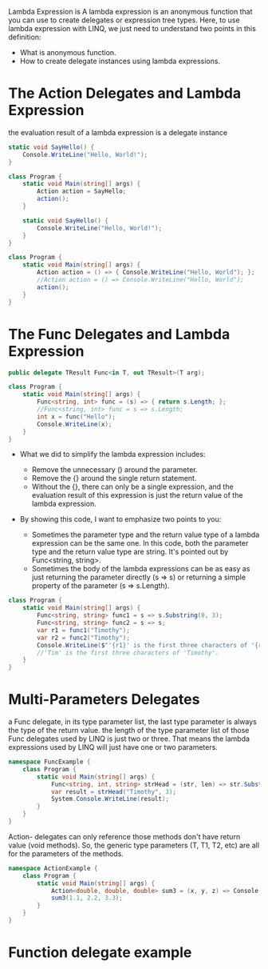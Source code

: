 Lambda Expression is A lambda expression is an anonymous function that you can use to create delegates or expression tree types.
Here, to use lambda expression with LINQ, we just need to understand two points in this definition:
* What is anonymous function.
* How to create delegate instances using lambda expressions.

# The Action Delegates and Lambda Expression
the evaluation result of a lambda expression is a delegate instance

```csharp
static void SayHello() {
    Console.WriteLine("Hello, World!");
}
```

```csharp
class Program {
    static void Main(string[] args) {
        Action action = SayHello;
        action();
    }

    static void SayHello() {
        Console.WriteLine("Hello, World!");
    }
}
```

```csharp
class Program {
    static void Main(string[] args) {
        Action action = () => { Console.WriteLine("Hello, World"); };
        //Action action = () => Console.WriteLine("Hello, World");
        action();
    }
}
```

# The Func Delegates and Lambda Expression
```csharp
public delegate TResult Func<in T, out TResult>(T arg);
```

```csharp
class Program {
    static void Main(string[] args) {
        Func<string, int> func = (s) => { return s.Length; };
        //Func<string, int> func = s => s.Length;
        int x = func("Hello");
        Console.WriteLine(x);
    }
}
```
* What we did to simplify the lambda expression includes:
  * Remove the unnecessary () around the parameter.
  * Remove the {} around the single return statement.
  * Without the {}, there can only be a single expression, and the evaluation result of this expression is just the return value of the lambda expression.


* By showing this code, I want to emphasize two points to you:
  * Sometimes the parameter type and the return value type of a lambda expression can be the same one. In this code, both the parameter type and the return value type are string. It's pointed out by Func<string, string>.
  * Sometimes the body of the lambda expressions can be as easy as just returning the parameter directly (s => s) or returning a simple property of the parameter (s => s.Length).
```csharp
class Program {
    static void Main(string[] args) {
        Func<string, string> func1 = s => s.Substring(0, 3);
        Func<string, string> func2 = s => s;
        var r1 = func1("Timothy");
        var r2 = func2("Timothy");
        Console.WriteLine($"'{r1}' is the first three characters of '{r2}'.");
        //'Tim' is the first three characters of 'Timothy'.
    }
}
```

# Multi-Parameters Delegates
 a Func delegate, in its type parameter list, the last type parameter is always the type of the return value.
 the length of the type parameter list of those Func delegates used by LINQ is just two or three. That means 
 the lambda expressions used by LINQ will just have one or two parameters. 
```csharp
namespace FuncExample {
    class Program {
        static void Main(string[] args) {
            Func<string, int, string> strHead = (str, len) => str.Substring(0, len);
            var result = strHead("Timothy", 3);
            System.Console.WriteLine(result);
        }
    }
}
```

Action- delegates can only reference those methods don't have return value (void methods). So, the generic 
type parameters (T, T1, T2, etc) are all for the parameters of the methods. 
```csharp
namespace ActionExample {
    class Program {
        static void Main(string[] args) {
            Action<double, double, double> sum3 = (x, y, z) => Console.WriteLine(x + y + z);
            sum3(1.1, 2.2, 3.3);
        }
    }
}
```

# Function delegate example


